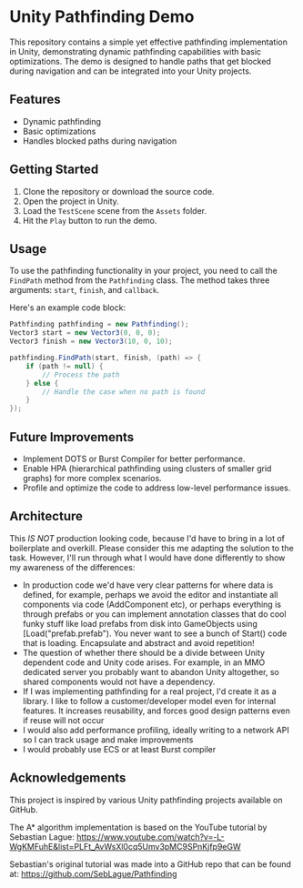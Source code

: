 # Unity Pathfinding Demo

This repository contains a simple yet effective pathfinding implementation in Unity, demonstrating dynamic pathfinding capabilities with basic optimizations. The demo is designed to handle paths that get blocked during navigation and can be integrated into your Unity projects.

## Features

- Dynamic pathfinding
- Basic optimizations
- Handles blocked paths during navigation

## Getting Started

1. Clone the repository or download the source code.
2. Open the project in Unity.
3. Load the `TestScene` scene from the `Assets` folder.
4. Hit the `Play` button to run the demo.

## Usage

To use the pathfinding functionality in your project, you need to call the `FindPath` method from the `Pathfinding` class. The method takes three arguments: `start`, `finish`, and `callback`.

Here's an example code block:

```csharp
Pathfinding pathfinding = new Pathfinding();
Vector3 start = new Vector3(0, 0, 0);
Vector3 finish = new Vector3(10, 0, 10);

pathfinding.FindPath(start, finish, (path) => {
    if (path != null) {
        // Process the path
    } else {
        // Handle the case when no path is found
    }
});
```

## Future Improvements

- Implement DOTS or Burst Compiler for better performance.
- Enable HPA (hierarchical pathfinding using clusters of smaller grid graphs) for more complex scenarios.
- Profile and optimize the code to address low-level performance issues.

## Architecture

This *IS NOT* production looking code, because I'd have to bring in a lot of boilerplate and overkill. Please consider this me adapting the solution to the task. However, I'll run through what I would have done differently to show my awareness of the differences:
 * In production code we'd have very clear patterns for where data is defined, for example, perhaps we avoid the editor and instantiate all components via code (AddComponent etc), or perhaps everything is through prefabs or you can implement annotation classes that do cool funky stuff like load prefabs from disk into GameObjects using [Load("prefab.prefab"). You never want to see a bunch of Start() code that is loading. Encapsulate and abstract and avoid repetition!
 * The question of whether there should be a divide between Unity dependent code and Unity code arises. For example, in an MMO dedicated server you probably want to abandon Unity altogether, so shared components would not have a dependency.
 * If I was implementing pathfinding for a real project, I'd create it as a library. I like to follow a customer/developer model even for internal features. It increases reusability, and forces good design patterns even if reuse will not occur
 * I would also add performance profiling, ideally writing to a network API so I can track usage and make improvements
 * I would probably use ECS or at least Burst compiler

## Acknowledgements

This project is inspired by various Unity pathfinding projects available on GitHub.

The A* algorithm implementation is based on the YouTube tutorial by Sebastian Lague: https://www.youtube.com/watch?v=-L-WgKMFuhE&list=PLFt_AvWsXl0cq5Umv3pMC9SPnKjfp9eGW

Sebastian's original tutorial was made into a GitHub repo that can be found at: https://github.com/SebLague/Pathfinding
